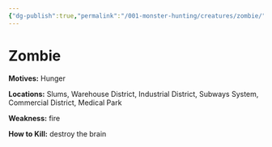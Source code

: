 ```yaml
---
{"dg-publish":true,"permalink":"/001-monster-hunting/creatures/zombie/"}
---
```


# Zombie

**Motives:** Hunger

**Locations:** Slums, Warehouse District, Industrial District, Subways System, Commercial District, Medical Park

**Weakness:** fire

**How to Kill:** destroy the brain

